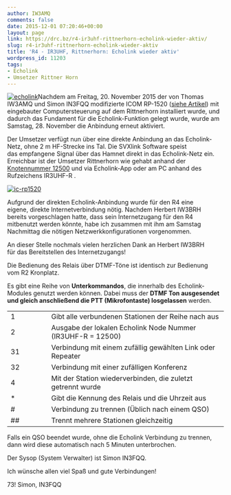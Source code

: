 ```yaml
---
author: IW3AMQ
comments: false
date: 2015-12-01 07:20:46+00:00
layout: page
link: https://drc.bz/r4-ir3uhf-rittnerhorn-echolink-wieder-aktiv/
slug: r4-ir3uhf-rittnerhorn-echolink-wieder-aktiv
title: 'R4 - IR3UHF, Rittnerhorn: Echolink wieder aktiv'
wordpress_id: 11203
tags:
- Echolink
- Umsetzer Rittner Horn
---
```


[![echolink](https://drc.bz/wp-content/uploads/2015/07/echolink.jpg)](https://drc.bz/wp-content/uploads/2015/07/echolink.jpg)Nachdem am Freitag, 20. November 2015 der von Thomas IW3AMQ und Simon IN3FQQ modifizierte ICOM RP-1520 ([siehe Artikel](https://drc.bz/r4-rittnerhorn-ir3uhf-neuer-umsetzer-installiert-svx-link/)) mit eingebauter Computersteuerung auf dem Rittnerhorn installiert wurde, und dadurch das Fundament für die Echolink-Funktion gelegt wurde, wurde am Samstag, 28. November die Anbindung erneut aktiviert.

Der Umsetzer verfügt nun über eine direkte Anbindung an das Echolink-Netz, ohne 2 m HF-Strecke ins Tal. Die SVXlink Software speist das empfangene Signal über das Hamnet direkt in das Echolink-Netz ein. Erreichbar ist der Umsetzer Rittnerhorn wie gehabt anhand der [Knotennummer 12500](http://echolink.org/logins.jsp) und via Echolink-App oder am PC anhand des Rufzeichens IR3UHF-R .

[![ic-rp1520](https://drc.bz/wp-content/uploads/2015/11/ic-rp1520.jpg)](https://drc.bz/wp-content/uploads/2015/11/ic-rp1520.jpg)

Aufgrund der direkten Echolink-Anbindung wurde für den R4 eine eigene, direkte Internetverbindung nötig. Nachdem Herbert IW3BRH bereits vorgeschlagen hatte, dass sein Internetzugang für den R4 mitbenutzt werden könnte, habe ich zusammen mit ihm am Samstag Nachmittag die nötigen Netzwerkkonfigurationen vorgenommen.

An dieser Stelle nochmals vielen herzlichen Dank an Herbert IW3BRH für das Bereitstellen des Internetzugangs!

Die Bedienung des Relais über DTMF-Töne ist identisch zur Bedienung vom R2 Kronplatz.

Es gibt eine Reihe von **Unterkommandos**, die innerhalb des Echolink-Modules genutzt werden können. Dabei muss der **DTMF Ton ausgesendet und gleich anschließend die PTT (Mikrofontaste) losgelassen** werden.
<table >
<tbody >
<tr class="alt" >

<td width="111" >1
</td>

<td width="541" >Gibt alle verbundenen Stationen der Reihe nach aus
</td>
</tr>
<tr class="" >

<td width="111" >2
</td>

<td width="541" >Ausgabe der lokalen Echolink Node Nummer (IR3UHF-R = 12500)
</td>
</tr>
<tr class="alt" >

<td width="111" >31
</td>

<td width="541" >Verbindung mit einem zufällig gewählten Link oder Repeater
</td>
</tr>
<tr class="" >

<td width="111" >32
</td>

<td width="541" >Verbindung mit einer zufälligen Konferenz
</td>
</tr>
<tr class="alt" >

<td width="111" >4
</td>

<td width="541" >Mit der Station wiederverbinden, die zuletzt getrennt wurde
</td>
</tr>
<tr class="" >

<td width="111" >*
</td>

<td width="541" >Gibt die Kennung des Relais und die Uhrzeit aus
</td>
</tr>
<tr class="alt" >

<td width="111" >#
</td>

<td width="541" >Verbindung zu trennen (Üblich nach einem QSO)
</td>
</tr>
<tr class="" >

<td width="111" >##
</td>

<td width="541" >Trennt mehrere Stationen gleichzeitig
</td>
</tr>
</tbody>
</table>
Falls ein QSO beendet wurde, ohne die Echolink Verbindung zu trennen, dann wird diese automatisch nach 5 Minuten unterbrochen.

Der Sysop (System Verwalter) ist Simon IN3FQQ.

Ich wünsche allen viel Spaß und gute Verbindungen!

73! Simon, IN3FQQ
